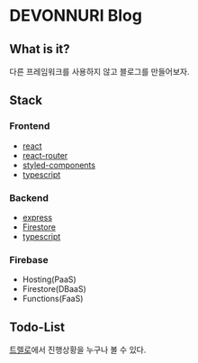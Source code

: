 # DEVONNURI Blog

## What is it?

다른 프레임워크를 사용하지 않고 블로그를 만들어보자.

## Stack
### Frontend
* [react](https://reactjs.org/)
* [react-router](https://reacttraining.com/react-router/)
* [styled-components](https://www.styled-components.com/)
* [typescript](https://www.typescriptlang.org/)

### Backend
* [express](expressjs.com)
* [Firestore](https://firebase.google.com/docs/firestore/)
* [typescript](https://ww.typescriptlang.org/)

### Firebase
* Hosting(PaaS)
* Firestore(DBaaS)
* Functions(FaaS)

## Todo-List

[트렐로](https://trello.com/b/hNA5Hj3K)에서 진행상황을 누구나 볼 수 있다.
